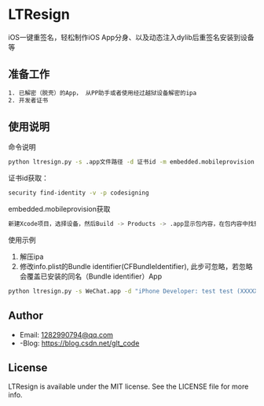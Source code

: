 # LTResign
iOS一键重签名，轻松制作iOS App分身、以及动态注入dylib后重签名安装到设备等

## 准备工作
```bash
1. 已解密（脱壳）的App， 从PP助手或者使用经过越狱设备解密的ipa
2. 开发者证书
```
## 使用说明
命令说明
```bash
python ltresign.py -s .app文件路径 -d 证书id -m embedded.mobileprovision -o 导出路径
```
证书id获取：
```bash
security find-identity -v -p codesigning
```
embedded.mobileprovision获取
```bash
新建Xcode项目，选择设备，然后Build -> Products -> .app显示包内容，在包内容中找到embedded.mobileprovision文件
```
使用示例
1. 解压ipa 
2. 修改info.plist的Bundle identifier(CFBundleIdentifier), 此步可忽略，若忽略会覆盖已安装的同名（Bundle identifier）App
```bash
python ltresign.py -s WeChat.app -d "iPhone Developer: test test (XXXXX)" -m embedded.mobileprovision -o glt_WeChat.ipa 
```

## Author
- Email:  1282990794@qq.com
- -Blog:  https://blog.csdn.net/glt_code

## License

LTResign is available under the MIT license. See the LICENSE file for more info.

